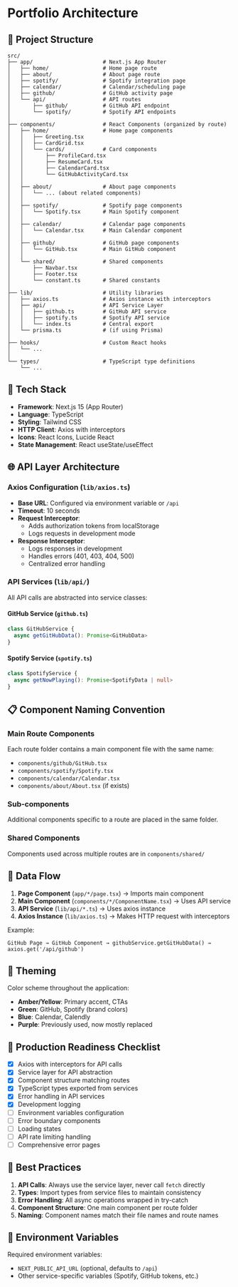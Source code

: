# Portfolio Architecture

## 📁 Project Structure

```
src/
├── app/                      # Next.js App Router
│   ├── home/                 # Home page route
│   ├── about/                # About page route
│   ├── spotify/              # Spotify integration page
│   ├── calendar/             # Calendar/scheduling page
│   ├── github/               # GitHub activity page
│   └── api/                  # API routes
│       ├── github/           # GitHub API endpoint
│       └── spotify/          # Spotify API endpoints
│
├── components/               # React Components (organized by route)
│   ├── home/                 # Home page components
│   │   ├── Greeting.tsx
│   │   ├── CardGrid.tsx
│   │   └── cards/            # Card components
│   │       ├── ProfileCard.tsx
│   │       ├── ResumeCard.tsx
│   │       ├── CalendarCard.tsx
│   │       └── GitHubActivityCard.tsx
│   │
│   ├── about/                # About page components
│   │   └── ... (about related components)
│   │
│   ├── spotify/              # Spotify page components
│   │   └── Spotify.tsx       # Main Spotify component
│   │
│   ├── calendar/             # Calendar page components
│   │   └── Calendar.tsx      # Main Calendar component
│   │
│   ├── github/               # GitHub page components
│   │   └── GitHub.tsx        # Main GitHub component
│   │
│   └── shared/               # Shared components
│       ├── Navbar.tsx
│       ├── Footer.tsx
│       └── constant.ts       # Shared constants
│
├── lib/                      # Utility libraries
│   ├── axios.ts              # Axios instance with interceptors
│   ├── api/                  # API Service Layer
│   │   ├── github.ts         # GitHub API service
│   │   ├── spotify.ts        # Spotify API service
│   │   └── index.ts          # Central export
│   └── prisma.ts             # (if using Prisma)
│
├── hooks/                    # Custom React hooks
│   └── ...
│
└── types/                    # TypeScript type definitions
    └── ...
```

## 🔧 Tech Stack

- **Framework**: Next.js 15 (App Router)
- **Language**: TypeScript
- **Styling**: Tailwind CSS
- **HTTP Client**: Axios with interceptors
- **Icons**: React Icons, Lucide React
- **State Management**: React useState/useEffect

## 🌐 API Layer Architecture

### Axios Configuration (`lib/axios.ts`)

- **Base URL**: Configured via environment variable or `/api`
- **Timeout**: 10 seconds
- **Request Interceptor**:
  - Adds authorization tokens from localStorage
  - Logs requests in development mode
- **Response Interceptor**:
  - Logs responses in development
  - Handles errors (401, 403, 404, 500)
  - Centralized error handling

### API Services (`lib/api/`)

All API calls are abstracted into service classes:

#### GitHub Service (`github.ts`)
```typescript
class GitHubService {
  async getGitHubData(): Promise<GitHubData>
}
```

#### Spotify Service (`spotify.ts`)
```typescript
class SpotifyService {
  async getNowPlaying(): Promise<SpotifyData | null>
}
```

## 📋 Component Naming Convention

### Main Route Components
Each route folder contains a main component file with the same name:
- `components/github/GitHub.tsx`
- `components/spotify/Spotify.tsx`
- `components/calendar/Calendar.tsx`
- `components/about/About.tsx` (if exists)

### Sub-components
Additional components specific to a route are placed in the same folder.

### Shared Components
Components used across multiple routes are in `components/shared/`

## 🔄 Data Flow

1. **Page Component** (`app/*/page.tsx`) → Imports main component
2. **Main Component** (`components/*/ComponentName.tsx`) → Uses API service
3. **API Service** (`lib/api/*.ts`) → Uses axios instance
4. **Axios Instance** (`lib/axios.ts`) → Makes HTTP request with interceptors

Example:
```
GitHub Page → GitHub Component → githubService.getGitHubData() → axios.get('/api/github')
```

## 🎨 Theming

Color scheme throughout the application:
- **Amber/Yellow**: Primary accent, CTAs
- **Green**: GitHub, Spotify (brand colors)
- **Blue**: Calendar, Calendly
- **Purple**: Previously used, now mostly replaced

## 🚀 Production Readiness Checklist

- [x] Axios with interceptors for API calls
- [x] Service layer for API abstraction
- [x] Component structure matching routes
- [x] TypeScript types exported from services
- [x] Error handling in API services
- [x] Development logging
- [ ] Environment variables configuration
- [ ] Error boundary components
- [ ] Loading states
- [ ] API rate limiting handling
- [ ] Comprehensive error pages

## 📝 Best Practices

1. **API Calls**: Always use the service layer, never call `fetch` directly
2. **Types**: Import types from service files to maintain consistency
3. **Error Handling**: All async operations wrapped in try-catch
4. **Component Structure**: One main component per route folder
5. **Naming**: Component names match their file names and route names

## 🔐 Environment Variables

Required environment variables:
- `NEXT_PUBLIC_API_URL` (optional, defaults to `/api`)
- Other service-specific variables (Spotify, GitHub tokens, etc.)
